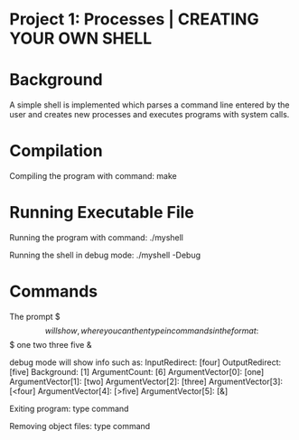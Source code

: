# Project 1: Processes | CREATING YOUR OWN SHELL

# Background
A simple shell is implemented which parses a command line entered by the user and creates new processes and executes programs with system calls. 

# Compilation
Compiling the program with command:
    make

# Running Executable File
Running the program with command:
    ./myshell

Running the shell in debug mode:
    ./myshell -Debug

# Commands
The prompt $$$ will show, where you can then type in commands in the format:
    $$$ one two three <four >five &

debug mode will show info such as:
InputRedirect: [four]
OutputRedirect: [five]
Background: [1]
ArgumentCount: [6]
ArgumentVector[0]: [one]
ArgumentVector[1]: [two]
ArgumentVector[2]: [three]
ArgumentVector[3]: [<four]
ArgumentVector[4]: [>five]
ArgumentVector[5]: [&]

Exiting program:
    type command <exit>

Removing object files:
    type command <make clean>
